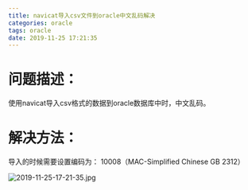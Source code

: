 ```yaml
---
title: navicat导入csv文件到oracle中文乱码解决
categories: oracle
tags: oracle
date: 2019-11-25 17:21:35
---
```


# 问题描述：

使用navicat导入csv格式的数据到oracle数据库中时，中文乱码。

# 解决方法：

导入的时候需要设置编码为： 10008（MAC-Simplified Chinese GB 2312）

![2019-11-25-17-21-35.jpg](http://chuantu.xyz/t6/703/1574835963x992245926.jpg)